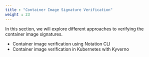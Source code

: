 ```yaml
---
title : "Container Image Signature Verification"
weight : 23
---
```


In this section, we will explore different approaches to verifying the container image signatures.

* Container image verification using Notation CLI
* Container image verification in Kubernetes with Kyverno


